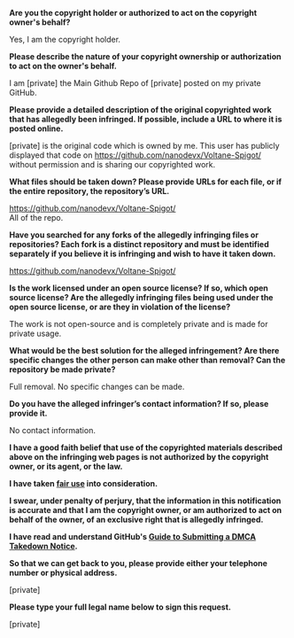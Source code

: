 **Are you the copyright holder or authorized to act on the copyright owner's behalf?**

Yes, I am the copyright holder.

**Please describe the nature of your copyright ownership or authorization to act on the owner's behalf.**

I am [private] the Main Github Repo of [private] posted on my private GitHub.

**Please provide a detailed description of the original copyrighted work that has allegedly been infringed. If possible, include a URL to where it is posted online.**

[private] is the original code which is owned by me. This user has publicly displayed that code on https://github.com/nanodevx/Voltane-Spigot/ without permission and is sharing our copyrighted work.

**What files should be taken down? Please provide URLs for each file, or if the entire repository, the repository’s URL.**

https://github.com/nanodevx/Voltane-Spigot/  
All of the repo.

**Have you searched for any forks of the allegedly infringing files or repositories? Each fork is a distinct repository and must be identified separately if you believe it is infringing and wish to have it taken down.**

https://github.com/nanodevx/Voltane-Spigot/

**Is the work licensed under an open source license? If so, which open source license? Are the allegedly infringing files being used under the open source license, or are they in violation of the license?**

The work is not open-source and is completely private and is made for private usage.

**What would be the best solution for the alleged infringement? Are there specific changes the other person can make other than removal? Can the repository be made private?**

Full removal. No specific changes can be made.

**Do you have the alleged infringer’s contact information? If so, please provide it.**

No contact information.

**I have a good faith belief that use of the copyrighted materials described above on the infringing web pages is not authorized by the copyright owner, or its agent, or the law.**

**I have taken <a href="https://www.lumendatabase.org/topics/22">fair use</a> into consideration.**

**I swear, under penalty of perjury, that the information in this notification is accurate and that I am the copyright owner, or am authorized to act on behalf of the owner, of an exclusive right that is allegedly infringed.**

**I have read and understand GitHub's <a href="https://docs.github.com/articles/guide-to-submitting-a-dmca-takedown-notice/">Guide to Submitting a DMCA Takedown Notice</a>.**

**So that we can get back to you, please provide either your telephone number or physical address.**

[private]

**Please type your full legal name below to sign this request.**

[private]
